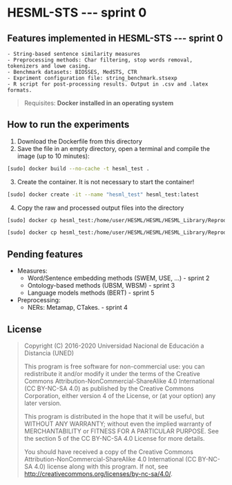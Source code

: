 # HESML-STS --- sprint 0

## Features implemented in HESML-STS --- sprint 0
	- String-based sentence similarity measures
	- Preprocessing methods: Char filtering, stop words removal, tokenizers and lowe casing.
	- Benchmark datasets: BIOSSES, MedSTS, CTR
	- Expriment configuration file: string_benchmark.stsexp
	- R script for post-processing results. Output in .csv and .latex formats.


> Requisites: **Docker installed in an operating system**
## How to run the experiments

1. Download the Dockerfile from this directory
2. Save the file in an empty directory, open a terminal and compile the image (up to 10 minutes):
```sh
[sudo] docker build --no-cache -t hesml_test .
```
3. Create the container. It is not necessary to start the container!
```sh
[sudo] docker create -it --name "hesml_test" hesml_test:latest
```
4. Copy the raw and processed output files into the directory

```sh
[sudo] docker cp hesml_test:/home/user/HESML/HESML/HESML_Library/ReproducibleExperiments/BioSentenceSimilarity_paper/BioSentenceSimFinalProcessedOutputFiles .
```
```sh
[sudo] docker cp hesml_test:/home/user/HESML/HESML/HESML_Library/ReproducibleExperiments/BioSentenceSimilarity_paper/BioSentenceSimFinalRawOutputFiles .
```

## Pending features 

- Measures:
    - Word/Sentence embedding methods (SWEM, USE, ...) - sprint 2
    - Ontology-based methods (UBSM, WBSM) - sprint 3
    - Language models methods (BERT) - sprint 5
- Preprocessing:
    - NERs: Metamap, CTakes. - sprint 4



 
## License

> Copyright (C) 2016-2020 Universidad Nacional de Educación a Distancia (UNED)
>
> This program is free software for non-commercial use:
> you can redistribute it and/or modify it under the terms of the
> Creative Commons Attribution-NonCommercial-ShareAlike 4.0 International
> (CC BY-NC-SA 4.0) as published by the Creative Commons Corporation,
> either version 4 of the License, or (at your option) any later version.
>
> This program is distributed in the hope that it will be useful,
> but WITHOUT ANY WARRANTY; without even the implied warranty of
> MERCHANTABILITY or FITNESS FOR A PARTICULAR PURPOSE.  See the
> section 5 of the CC BY-NC-SA 4.0 License for more details.
>
> You should have received a copy of the Creative Commons
> Attribution-NonCommercial-ShareAlike 4.0 International (CC BY-NC-SA 4.0) 
> license along with this program. If not,
> see <http://creativecommons.org/licenses/by-nc-sa/4.0/>.

